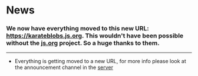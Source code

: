# News

### We now have everything moved to this new URL: https://karateblobs.js.org. This wouldn't have been possible without the [js.org](https://js.org) project. So a huge thanks to them.
---
* Everything is getting moved to a new URL, for more info please look at the announcement channel in the [server](join-server.md)
